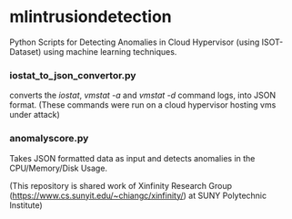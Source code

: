 # mlintrusiondetection
Python Scripts for Detecting Anomalies in Cloud Hypervisor (using ISOT-Dataset) using machine learning techniques.

### iostat_to_json_convertor.py
converts the *iostat*, *vmstat -a* and *vmstat -d* command logs, into JSON format. (These commands were run on a cloud hypervisor hosting vms under attack)

### anomalyscore.py
Takes JSON formatted data as input and detects anomalies in the CPU/Memory/Disk Usage.

(This repository is shared work of Xinfinity Research Group (https://www.cs.sunyit.edu/~chiangc/xinfinity/) at SUNY Polytechnic Institute)
